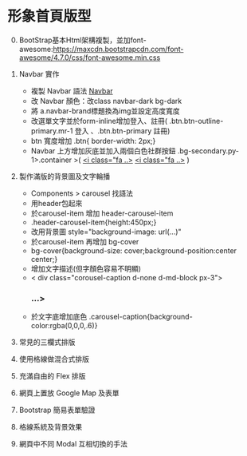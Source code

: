 # 形象首頁版型

0. BootStrap基本Html架構複製，並加font-awesome:https://maxcdn.bootstrapcdn.com/font-awesome/4.7.0/css/font-awesome.min.css

1. Navbar 實作
    * 複製 Navbar 語法 [Navbar](https://getbootstrap.com/docs/4.0/components/navbar/)
    * 改 Navbar 顏色：改class navbar-dark bg-dark
    * 將 a.navbar-brand標題換為img並設定高度寬度
    * 改選單文字並於form-inline增加登入、註冊( .btn.btn-outline-primary.mr-1 登入 、.btn.btn-primary 註冊)
    * btn 寬度增加 .btn{ border-width: 2px;}
    * Navbar 上方增加灰底並加入兩個白色社群按鈕 .bg-secondary.py-1>.container >( <a href="#" class="text-white"><i class="fa ..></i></a> <a href="#" class="text-white"><i class="fa ..></i></a> )

2. 製作滿版的背景圖及文字輪播
    * Components > carousel 找語法
    * 用header包起來
    * 於carousel-item 增加 header-carousel-item
    * .header-carousel-item{height:450px;}
    * 改用背景圖 style="background-image: url(...)"
    * 於carousel-item 再增加 bg-cover
    * bg-cover{background-size: cover;background-position:center center;}
    * 增加文字描述(但字顏色容易不明顯)  
    * < div class="corousel-caption d-none d-md-block px-3"><h3>...></h3></div >
    * 於文字底增加底色 .carousel-caption{background-color:rgba(0,0,0,.6)}

3. 常見的三欄式排版

4. 使用格線做混合式排版

5. 充滿自由的 Flex 排版

6. 網頁上置放 Google Map 及表單

7. Bootstrap 簡易表單驗證

8. 格線系統及背景效果

9. 網頁中不同 Modal 互相切換的手法

